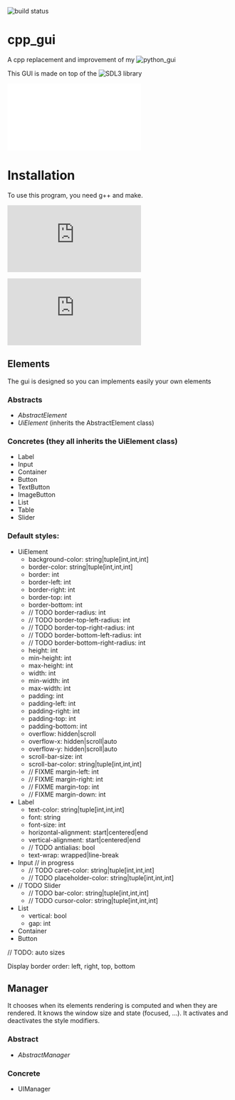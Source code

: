 ![build status](https://github.com/theodorechle/cpp_gui/actions/workflows/c-cpp.yml/badge.svg)

# cpp_gui
A cpp replacement and improvement of my ![python_gui](https://github.com/theodorechle/python_gui)

This GUI is made on top of the ![SDL3 library](https://wiki.libsdl.org/SDL3/FrontPage)

![Readme for the gui's style](src/style/README.md)

# Installation

To use this program, you need g++ and make.

![Install SDL](https://github.com/libsdl-org/SDL/blob/main/INSTALL.md)

![Install SDL_ttf](https://github.com/libsdl-org/SDL_ttf/blob/main/INSTALL.md)

## Elements
The gui is designed so you can implements easily your own elements

### Abstracts
- <i>AbstractElement</i>
- <i>UiElement</i> (inherits the AbstractElement class)

### Concretes (they all inherits the UiElement class)
- Label
- Input
- Container
- Button
- TextButton
- ImageButton
- List
- Table
- Slider


### Default styles:
- UiElement
    - background-color: string|tuple[int,int,int]
    - border-color: string|tuple[int,int,int]
    - border: int
    - border-left: int
    - border-right: int
    - border-top: int
    - border-bottom: int
    - // TODO border-radius: int
    - // TODO border-top-left-radius: int
    - // TODO border-top-right-radius: int
    - // TODO border-bottom-left-radius: int
    - // TODO border-bottom-right-radius: int
    - height: int
    - min-height: int
    - max-height: int
    - width: int
    - min-width: int
    - max-width: int
    - padding: int
    - padding-left: int
    - padding-right: int
    - padding-top: int
    - padding-bottom: int
    - overflow: hidden|scroll
    - overflow-x: hidden|scroll|auto
    - overflow-y: hidden|scroll|auto
    - scroll-bar-size: int
    - scroll-bar-color: string|tuple[int,int,int]
    - // FIXME margin-left: int
    - // FIXME margin-right: int
    - // FIXME margin-top: int
    - // FIXME margin-down: int
- Label
    - text-color: string|tuple[int,int,int]
    - font: string
    - font-size: int
    - horizontal-alignment: start|centered|end
    - vertical-alignment: start|centered|end
    - // TODO antialias: bool
    - text-wrap: wrapped|line-break
- Input // in progress
    - // TODO caret-color: string|tuple[int,int,int]
    - // TODO placeholder-color: string|tuple[int,int,int]
- // TODO Slider
    - // TODO bar-color: string|tuple[int,int,int]
    - // TODO cursor-color: string|tuple[int,int,int]
- List
    - vertical: bool
    - gap: int
- Container
- Button

// TODO: auto sizes

Display border order: left, right, top, bottom

## Manager
It chooses when its elements rendering is computed and when they are rendered.
It knows the window size and state (focused, ...).
It activates and deactivates the style modifiers.

### Abstract
- <i>AbstractManager</i>

### Concrete
- UIManager
